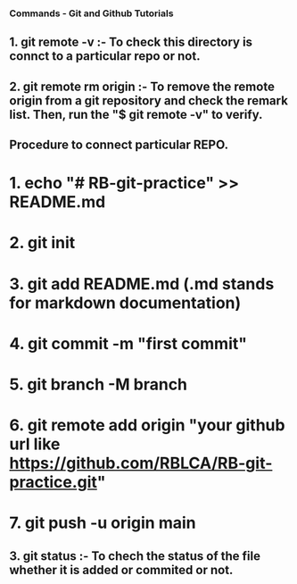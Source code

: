 ### Commands - Git and Github Tutorials

## 1. git remote -v :- To check this directory is connct to a particular repo or not.

## 2. git remote rm origin :- To remove the remote origin from a git repository and check the remark list. Then, run the "$ git remote -v" to verify.

## Procedure to connect particular REPO.
   # 1. echo "# RB-git-practice" >> README.md
   # 2. git init
   # 3. git add README.md (.md stands for markdown documentation)
   # 4. git commit -m "first commit"
   # 5. git branch -M branch
   # 6. git remote add origin "your github url like https://github.com/RBLCA/RB-git-practice.git"
   # 7. git push -u origin main

## 3. git status :- To chech the status of the file whether it is added or commited or not.
